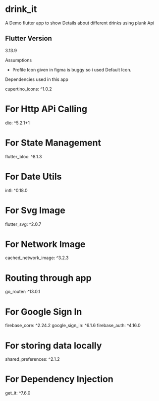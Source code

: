 # drink_it

A Demo flutter app to show Details about different drinks using plunk Api

## Flutter Version
3.13.9




Assumptions 

- Profile Icon given in figma is buggy so i used Default Icon.


Dependencies used in this app 

cupertino_icons: ^1.0.2
# For Http APi Calling
dio: ^5.2.1+1
# For State Management
flutter_bloc: ^8.1.3
# For Date Utils
intl: ^0.18.0
# For Svg Image
flutter_svg: ^2.0.7
# For Network Image
cached_network_image: ^3.2.3
# Routing through app
go_router: ^13.0.1
# For Google Sign In
firebase_core: ^2.24.2
google_sign_in: ^6.1.6
firebase_auth: ^4.16.0
# For storing data locally
shared_preferences: ^2.1.2
# For Dependency Injection
get_it: ^7.6.0

